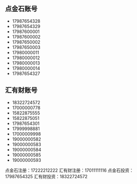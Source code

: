 ## 点金石账号

- 17987654328
- 17987654329
- 17987600001
- 17987600002
- 17987650002
- 17987650003
- 17980000011
- 17980000012
- 17980000013
- 17980000014
- 17987654327

## 汇有财账号

- 18322724572
- 17000000778
- 15822875555
- 15822875051
- 17987654301
- 17999998881
- 17000009998
- 19000000582
- 19000000583
- 19000000584
- 19000000585
- 19000000593

点金石注册：17222212222
汇有财注册：17011111116
点金石投资：17987654325
汇有财投资：18322724572
